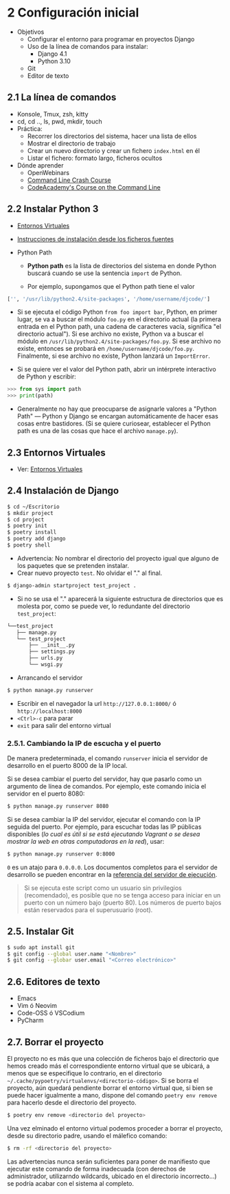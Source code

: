 # 2 Configuración inicial

- Objetivos 
  - Configurar el entorno para programar en proyectos Django
  - Uso de la línea de comandos para instalar: 
    - Django 4.1
    - Python 3.10
  - Git
  - Editor de texto

## 2.1 La línea de comandos

- Konsole, Tmux, zsh, kitty
- cd, cd .., ls, pwd, mkdir, touch
- Práctica:
  - Recorrer los directorios del sistema, hacer una lista de ellos
  - Mostrar el directorio de trabajo
  - Crear un nuevo directorio y crear un fichero `index.html` en él
  - Listar el fichero: formato largo, ficheros ocultos
- Dónde aprender 
  - OpenWebinars
  - [Command Line Crash Course](https://learnpythonthehardway.org/book/appendixa.html)
  - [CodeAcademy's Course on the Command Line](https://www.codecademy.com/learn/learn-the-command-line)

## 2.2 Instalar Python 3

- [Entornos Virtuales](https://mentecatodev.github.io/intermezzo/entornos_virtuales/)

- [Instrucciones de instalación desde los ficheros fuentes](https://solarianprogrammer.com/2017/06/30/building-python-ubuntu-wsl-debian/)

- Python Path
  
  - **Python path** es la lista de directorios del sistema en donde Python buscará cuando se use la sentencia `import` de Python.
  
  - Por ejemplo, supongamos que el Python path tiene el valor 
    
```python
['', '/usr/lib/python2.4/site-packages', '/home/username/djcode/']
```

  - Si se ejecuta el código Python `from foo import bar`, Python, en primer lugar, se va a buscar el módulo `foo.py` en el directorio actual (la primera entrada en el Python path, una cadena de caracteres vacía, significa "el directorio actual"). Si ese archivo no existe, Python va a buscar el módulo en `/usr/lib/python2.4/site-packages/foo.py`. Si ese archivo no existe, entonces se probará en `/home/username/djcode/foo.py`. Finalmente, si ese archivo no existe, Python lanzará un `ImportError`.
  
  - Si se quiere ver el valor del Python path, abrir un intérprete interactivo de Python y escribir:
```python
>>> from sys import path
>>> print(path)
```
  - Generalmente no hay que preocuparse de asignarle valores a "Python Path" — Python y Django se encargan automáticamente de hacer esas cosas entre bastidores. (Si se quiere curiosear, establecer el Python path es una de las cosas que hace el archivo `manage.py`).

## 2.3 Entornos Virtuales

- Ver: [Entornos Virtuales](https://mentecatodev.github.io/intermezzo/entornos_virtuales/)

## 2.4 Instalación de Django

```bash
$ cd ~/Escritorio
$ mkdir project
$ cd project
$ poetry init
$ poetry install
$ poetry add django
$ poetry shell
```

- Advertencia: No nombrar el directorio del proyecto igual que alguno de los paquetes que se pretenden  instalar.
- Crear nuevo proyecto `test`. No olvidar el "." al final.

```bash
$ django-admin startproject test_project .
```

- Si no se usa el "." aparecerá la siguiente estructura de directorios que es molesta por, como se puede ver, lo redundante del directorio `test_project`:

```bash
└──test_project
   ├── manage.py
   └── test_project
       ├── __init__.py
       ├── settings.py
       ├── urls.py
       └── wsgi.py
```

- Arrancando el servidor

```bash
$ python manage.py runserver
```

- Escribir en el navegador la url `http://127.0.0.1:8000/` ó `http://localhost:8000`
- `<Ctrl>-c` para parar
- `exit` para salir del entorno virtual

### 2.5.1. Cambiando la IP de escucha y el puerto

De manera predeterminada, el comando `runserver` inicia el servidor de desarrollo en el puerto 8000 de la IP local.

Si se desea cambiar el puerto del servidor, hay que pasarlo como un argumento de línea de comandos. Por ejemplo, este comando inicia el servidor en el puerto 8080:

```bash
$ python manage.py runserver 8080
```

Si se desea cambiar la IP del servidor, ejecutar el comando con la IP seguida del puerto. Por ejemplo, para escuchar todas las IP públicas disponibles (*lo cual es útil si se está ejecutando Vagrant o se desea mostrar la web en otras computadoras en la red*), usar:

```bash
$ python manage.py runserver 0:8000
```

`0` es un atajo para `0.0.0.0`. Los documentos completos para el servidor de desarrollo se pueden encontrar en la [referencia del servidor de ejecución](https://docs.djangoproject.com/en/3.0/ref/django-admin/#runserver).

> Si se ejecuta este script como un usuario sin privilegios (recomendado), es posible que no se tenga acceso para iniciar en un puerto con un número bajo (puerto 80). Los números de puerto bajos están reservados para el superusuario (root).

## 2.5. Instalar Git

```bash
$ sudo apt install git
$ git config --global user.name "<Nombre>"
$ git config --globar user.email "<Correo electrónico>"
```

## 2.6. Editores de texto

- Emacs
- Vim ó Neovim
- Code-OSS ó VSCodium
- PyCharm

## 2.7. Borrar el proyecto

El proyecto no es más que una colección de ficheros bajo el directorio que hemos creado más el correspondiente entorno virtual que se ubicará, a menos que se especifique lo contrario, en el directorio `~/.cache/pypoetry/virtualenvs/<directorio-código>`. Si se borra el proyecto, aún quedará pendiente borrar el entorno virtual que, si bien se puede hacer igualmente a mano, dispone del comando `poetry env remove` para hacerlo desde el directorio del proyecto.

```bash
$ poetry env remove <directorio del proyecto>
```

Una vez elminado el entorno virtual podemos proceder a borrar el proyecto, desde su directorio padre, usando el málefico comando: 

```bash
$ rm -rf <directorio del proyecto>
```

Las advertencias nunca serán suficientes para poner de manifiesto que ejecutar este comando de forma inadecuada (con derechos de administrador, utilizarndo wildcards, ubicado en el directorio incorrecto...) se podría acabar con el sistema al completo.
